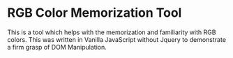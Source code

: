 # RGB Color Memorization Tool
This is a tool which helps with the memorization and familiarity with RGB colors. This was written in Vanilla JavaScript without Jquery to demonstrate a firm grasp of DOM Manipulation. 
